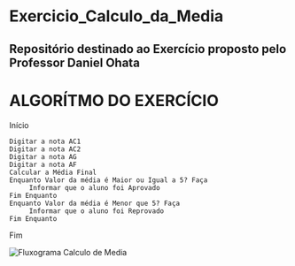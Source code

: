 # Exercicio_Calculo_da_Media
## Repositório destinado ao Exercício proposto pelo Professor Daniel Ohata

# ALGORÍTMO DO EXERCÍCIO

Início

```
Digitar a nota AC1
Digitar a nota AC2
Digitar a nota AG
Digitar a nota AF
Calcular a Média Final 
Enquanto Valor da média é Maior ou Igual a 5? Faça
     Informar que o aluno foi Aprovado
Fim Enquanto
Enquanto Valor da média é Menor que 5? Faça
     Informar que o aluno foi Reprovado
Fim Enquanto     
```

Fim

![Fluxograma Calculo de Media](https://user-images.githubusercontent.com/69513119/169708129-3e7fc96d-576c-4467-b59c-a06c63af7ff1.png)
